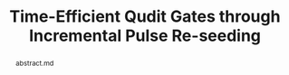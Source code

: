 ---
title: Time-Efficient Qudit Gates through Incremental Pulse Re-seeding
layout: project
image: /assets/img/projects/ipr/ipr.png
items:
    - name: pdf
      link: /assets/papers/QCE_2022_Pulse_Optimization.pdf
    - name: IEEE Xplore
      link: "https://doi.org/10.1109/QCE53715.2022.00051"
    - name: poster
      link: /assets/files/QIP-2022.pdf
abstract: abstract.md
authors:
    - name: "Lennart Maximilian Seifert*"
      link: https://scholar.google.com/citations?user=k6RYl7kAAAAJ&hl=en&inst=5778974199078678248
      affiliation: University of Chicago
    - name: "Jason Chadwick*"
      affiliation: University of Chicago
    - name: "Andrew Litteken"
      link: http://andrewlitteken.com/
      affiliation: University of Chicago
    - name: "Frederic T. Chong"
      link: https://people.cs.uchicago.edu/~ftchong/
      affiliation: University of Chicago
    - name: "Jonathan M. Baker"
      link: https://www.jonathanmarkbaker.com/
      affiliation: University of Chicago
      last: true
figures:
  - file: /assets/img/projects/ipr/H_4_example.png
    caption: H_4_example.md
  - file: /assets/img/projects/ipr/ipr_example.png
    width: 100%
    caption: ipr_example.md
  - file: /assets/img/projects/ipr/infidelity_boxplots.png
    caption: infidelity_boxplots.md
  - file: /assets/img/projects/ipr/scaling_1bit.png
    width: 100%
    caption: scaling_1bit.md
  - file: /assets/img/projects/ipr/scaling_swap.png
    caption: scaling_swap.md
---